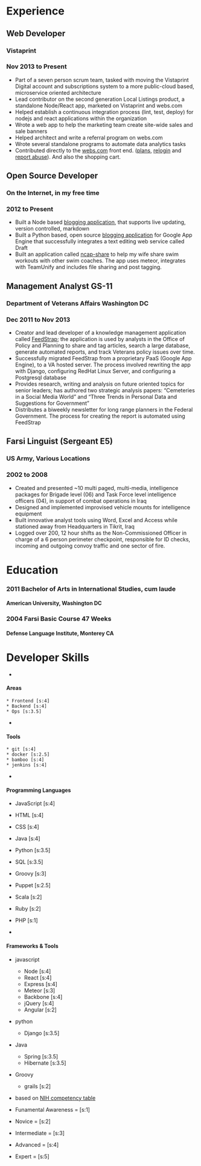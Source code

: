 # Experience
## Web Developer
### Vistaprint
### Nov 2013 to Present
* Part of a seven person scrum team, tasked with moving the Vistaprint Digital account and subscriptions system to a more public-cloud based, microservice oriented architecture
* Lead contributor on the second generation Local Listings product, a standalone Node/React app, marketed on Vistaprint and webs.com
* Helped establish a continuous integration process (lint, test, deploy) for nodejs and react applications within the organization
* Wrote a web app to help the marketing team create site-wide sales and sale banners
* Helped architect and write a referral program on webs.com
* Wrote several standalone programs to automate data analytics tasks
* Contributed directly to the [webs.com](http://www.webs.com) front end. ([plans](http://web.archive.org/web/20140913164143/http://www.webs.com/plans), [relogin](http://web.archive.org/web/20140911033259/http://www.webs.com/s/login/relogin) and [report abuse](http://web.archive.org/web/20140913164711/http://www.webs.com/report-abuse)).  And also the shopping cart.

## Open Source Developer
### On the Internet, in my free time
### 2012 to Present
* Built a Node based [blogging application](https://github.com/eblahm/coy), that supports live updating, version controlled, markdown
*   Built a Python based, open source [blogging application](https://github.com/eblahm/eblahg) for Google App Engine that successfully integrates a text editing web service called Draft
*   Built an application called [ncap-share](https://github.com/eblahm/ncap-share) to help my wife share swim workouts with other swim coaches. The app uses meteor, integrates with TeamUnify and includes file sharing and post tagging.


## Management Analyst GS-11
### Department of Veterans Affairs Washington DC
### Dec 2011 to Nov 2013
*   Creator and lead developer of a knowledge management application called [FeedStrap](http://feedstrap.vacloud.us/); the application is used by analysts in the Office of Policy and Planning to share and tag articles, search a large database, generate automated reports, and track Veterans policy issues over time.
*   Successfully migrated FeedStrap from a proprietary PaaS (Google App Engine), to a VA hosted server. The process involved rewriting the app with Django, configuring RedHat Linux Server, and configuring a Postgresql database
*   Provides research, writing and analysis on future oriented topics for senior leaders; has authored two strategic analysis papers: “Cemeteries in a Social Media World” and “Three Trends in Personal Data and Suggestions for Government”
*   Distributes a biweekly newsletter for long range planners in the Federal Government. The process for creating the report is automated using FeedStrap

## Farsi Linguist (Sergeant E5)
### US Army, Various Locations
### 2002 to 2008
*   Created and presented ~10 multi paged, multi-media, intelligence packages for Brigade level (06) and Task Force level intelligence officers (04), in support of combat operations in Iraq
*   Designed and implemented improvised vehicle mounts for intelligence equipment
*   Built innovative analyst tools using Word, Excel and Access while stationed away from Headquarters in Tikrit, Iraq
*   Logged over 200, 12 hour shifts as the Non-Commissioned Officer in charge of a 6 person perimeter checkpoint, responsible for ID checks, incoming and outgoing convoy traffic and one sector of fire.

# Education

### 2011 Bachelor of Arts in International Studies, cum laude
#### American University, Washington DC
### 2004 Farsi Basic Course 47 Weeks
#### Defense Language Institute, Monterey CA

# Developer Skills
* 
#### Areas
    * Frontend [s:4]
    * Backend [s:4]
    * Ops [s:3.5]

* 
#### Tools
    * git [s:4]
    * docker [s:2.5]
    * bamboo [s:4]
    * jenkins [s:4]


* 
#### Programming Languages
* JavaScript [s:4]
* HTML  [s:4]
* CSS  [s:4]
* Java [s:4]
* Python  [s:3.5]
* SQL [s:3.5]
* Groovy [s:3]
* Puppet [s:2.5]
* Scala [s:2]
* Ruby [s:2]
* PHP  [s:1]


* 
#### Frameworks &amp; Tools
* javascript
    * Node [s:4]
    * React  [s:4]
    * Express  [s:4]
    * Meteor  [s:3]
    * Backbone  [s:4]
    * jQuery [s:4]
    * Angular [s:2]
* python
    * Django [s:3.5]
* Java
    * Spring  [s:3.5]
    * Hibernate [s:3.5]
* Groovy
    * grails [s:2]



* based on [NIH competency table](http://hr.od.nih.gov/workingatnih/competencies/proficiencyscale.htm)
*   Funamental Awareness = [s:1]
*   Novice = [s:2]
*   Intermediate = [s:3]
*   Advanced = [s:4]
*   Expert = [s:5]
